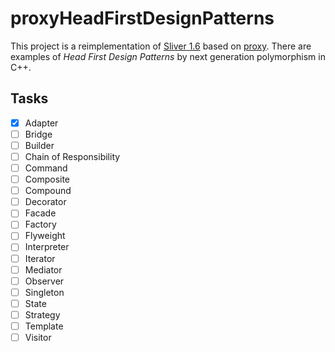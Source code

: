 # proxyHeadFirstDesignPatterns

This project is a reimplementation of [Sliver 1.6](https://sourceforge.net/projects/hfdp-cpp/files/Silver/) based on [proxy](https://github.com/microsoft/proxy). There are examples of *Head First Design Patterns* by next generation polymorphism in C++.

## Tasks

- [x] Adapter
- [ ] Bridge
- [ ] Builder
- [ ] Chain of Responsibility
- [ ] Command
- [ ] Composite
- [ ] Compound
- [ ] Decorator
- [ ] Facade
- [ ] Factory
- [ ] Flyweight
- [ ] Interpreter
- [ ] Iterator
- [ ] Mediator
- [ ] Observer
- [ ] Singleton
- [ ] State
- [ ] Strategy
- [ ] Template
- [ ] Visitor
